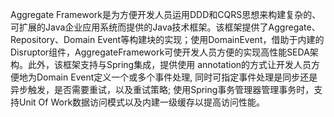 
Aggregate Framework是为方便开发人员运用DDD和CQRS思想来构建复杂的、可扩展的Java企业应用系统而提供的Java技术框架。该框架提供了Aggregate、Repository、Domain Event等构建块的实现；使用DomainEvent，借助于内建的Disruptor组件，AggregateFramework可使开发人员方便的实现高性能SEDA架构。此外，该框架支持与Spring集成，提供使用 annotation的方式让开发人员方便地为Domain Event定义一个或多个事件处理, 同时可指定事件处理是同步还是异步触发，是否需要重试，以及重试策略; 使用Spring事务管理器管理事务时，支持Unit Of Work数据访问模式以及内建一级缓存以提高访问性能。
